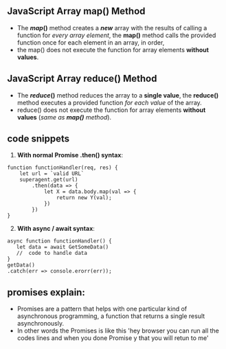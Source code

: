 ## JavaScript Array map() Method
- The ***map*()** method creates a ***new*** array with the results of calling a function for *every array element*, the **map()** method calls the provided function once for each element in an array, in order,  
- the map() does not execute the function for array elements **without values**.  

 ## JavaScript Array reduce() Method
                   
- The ***reduce*()** method reduces the array to a **single value**, the **reduce()** method executes a provided function *for each value* of the array.
-  reduce() does not execute the function for array elements **without values** (*same as ***map*()** method*). 
##  code snippets 
1. **With normal Promise .then() syntax**:

```
function functionHandler(req, res) {
    let url = `valid URL`
    superagent.get(url)
        .then(data => {
            let X = data.body.map(val => {
                return new Y(val);
            })
        })
}
```
2. **With async / await syntax**:
```
async function functionHandler() {
   let data = await GetSomeData()
   //  code to handle data
}
getData()
.catch(err => console.erorr(err));
```
## promises explain:
-  Promises are a pattern that helps with one particular kind of asynchronous programming, a function that returns a single result asynchronously.
- In other words the Promises is like this 'hey browser you can run all the codes lines and when you done Promise y that you will retun to me'



